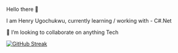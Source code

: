 Hello there 🤚 

I am Henry Ugochukwu, currently learning / working with - C#.Net 

👯 I’m looking to collaborate on anything Tech

[![GitHub Streak](https://github-readme-streak-stats.herokuapp.com?user=Henrymenez&exclude_days=Sun%2CSat)](https://git.io/streak-stats)
